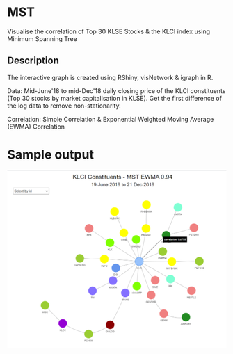 # MST
Visualise the correlation of Top 30 KLSE Stocks &amp; the KLCI index using Minimum Spanning Tree

## Description
The interactive graph is created using RShiny, visNetwork & igraph in R.

Data: Mid-June'18 to mid-Dec'18 daily closing price of the KLCI constituents (Top 30 stocks by market capitalisation in KLSE). Get the first difference of the log data to remove non-stationarity.

Correlation: Simple Correlation & Exponential Weighted Moving Average (EWMA) Correlation

# Sample output
![alt text](https://github.com/ElaineSee/MST/blob/main/KLCI.png)
